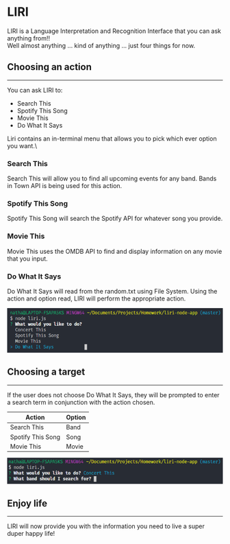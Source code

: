 # **LIRI**
 LIRI is a Language Interpretation and Recognition Interface that you can ask anything from!!\
 Well almost anything ... kind of anything ... just four things for now.




 ## **Choosing an action**
 ---
 You can ask LIRI to:
 - Search This  
 - Spotify This Song  
 - Movie This  
 - Do What It Says  
    
 Liri contains an in-terminal menu that allows you to pick which ever option you want.\
### **Search This**
Search This will allow you to find all upcoming events for any band. Bands in Town API is being used for this action.
### **Spotify This Song**
Spotify This Song will search the Spotify API for whatever song you provide.
### **Movie This**
Movie This uses the OMDB API to find and display information on any movie that you input.
### **Do What It Says**
Do What It Says will read from the random.txt using File System. Using the action and option read, LIRI will perform the appropriate action.


![LIRI MENU](./assets/images/liri_menu.png)




## **Choosing a target**
---
If the user does not choose Do What It Says, they will be prompted to enter a search term in conjunction with the action chosen.

| **Action**         | **Option**  |
| ------------------ | ----------- |
| Search This        | Band        |
| Spotify This Song  | Song        |
| Movie This         | Movie       |



![LIRI BAND](./assets/images/liri_band.png)




## **Enjoy life**
---
LIRI will now provide you with the information you need to live a super duper happy life!